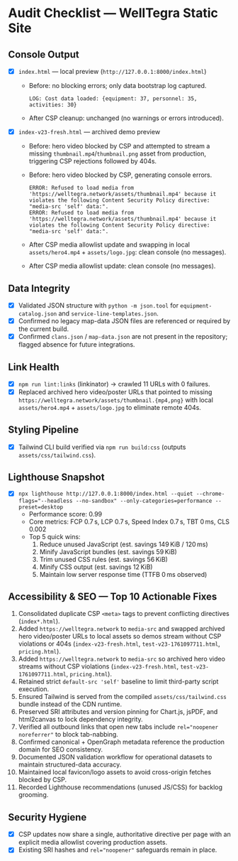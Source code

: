 # Audit Checklist — WellTegra Static Site

## Console Output

- [x] `index.html` — local preview (`http://127.0.0.1:8000/index.html`)
  - Before: no blocking errors; only data bootstrap log captured.

    ```text
    LOG: Cost data loaded: {equipment: 37, personnel: 35, activities: 30}
    ```

  - After CSP cleanup: unchanged (no warnings or errors introduced).

- [x] `index-v23-fresh.html` — archived demo preview
  - Before: hero video blocked by CSP and attempted to stream a missing `thumbnail.mp4`/`thumbnail.png` asset from production, triggering CSP rejections followed by 404s.
  - Before: hero video blocked by CSP, generating console errors.

    ```text
    ERROR: Refused to load media from 'https://welltegra.network/assets/thumbnail.mp4' because it violates the following Content Security Policy directive: "media-src 'self' data:".
    ERROR: Refused to load media from 'https://welltegra.network/assets/thumbnail.mp4' because it violates the following Content Security Policy directive: "media-src 'self' data:".
    ```

  - After CSP media allowlist update and swapping in local `assets/hero4.mp4` + `assets/logo.jpg`: clean console (no messages).
  - After CSP media allowlist update: clean console (no messages).

## Data Integrity

- [x] Validated JSON structure with `python -m json.tool` for `equipment-catalog.json` and `service-line-templates.json`.
- [x] Confirmed no legacy map-data JSON files are referenced or required by the current build.
- [x] Confirmed `clans.json` / `map-data.json` are not present in the repository; flagged absence for future integrations.

## Link Health

- [x] `npm run lint:links` (linkinator) → crawled 11 URLs with 0 failures.
- [x] Replaced archived hero video/poster URLs that pointed to missing `https://welltegra.network/assets/thumbnail.{mp4,png}` with local `assets/hero4.mp4` + `assets/logo.jpg` to eliminate remote 404s.

## Styling Pipeline

- [x] Tailwind CLI build verified via `npm run build:css` (outputs `assets/css/tailwind.css`).

## Lighthouse Snapshot

- [x] `npx lighthouse http://127.0.0.1:8000/index.html --quiet --chrome-flags="--headless --no-sandbox" --only-categories=performance --preset=desktop`
  - Performance score: 0.99
  - Core metrics: FCP 0.7 s, LCP 0.7 s, Speed Index 0.7 s, TBT 0 ms, CLS 0.002
  - Top 5 quick wins:
    1. Reduce unused JavaScript (est. savings 149 KiB / 120 ms)
    2. Minify JavaScript bundles (est. savings 59 KiB)
    3. Trim unused CSS rules (est. savings 56 KiB)
    4. Minify CSS output (est. savings 12 KiB)
    5. Maintain low server response time (TTFB 0 ms observed)

## Accessibility & SEO — Top 10 Actionable Fixes

1. Consolidated duplicate CSP `<meta>` tags to prevent conflicting directives (`index*.html`).
2. Added `https://welltegra.network` to `media-src` and swapped archived hero video/poster URLs to local assets so demos stream without CSP violations or 404s (`index-v23-fresh.html`, `test-v23-1761097711.html`, `pricing.html`).
2. Added `https://welltegra.network` to `media-src` so archived hero video streams without CSP violations (`index-v23-fresh.html`, `test-v23-1761097711.html`, `pricing.html`).
3. Retained strict `default-src 'self'` baseline to limit third-party script execution.
4. Ensured Tailwind is served from the compiled `assets/css/tailwind.css` bundle instead of the CDN runtime.
5. Preserved SRI attributes and version pinning for Chart.js, jsPDF, and html2canvas to lock dependency integrity.
6. Verified all outbound links that open new tabs include `rel="noopener noreferrer"` to block tab-nabbing.
7. Confirmed canonical + OpenGraph metadata reference the production domain for SEO consistency.
8. Documented JSON validation workflow for operational datasets to maintain structured-data accuracy.
9. Maintained local favicon/logo assets to avoid cross-origin fetches blocked by CSP.
10. Recorded Lighthouse recommendations (unused JS/CSS) for backlog grooming.

## Security Hygiene

- [x] CSP updates now share a single, authoritative directive per page with an explicit media allowlist covering production assets.
- [x] Existing SRI hashes and `rel="noopener"` safeguards remain in place.
